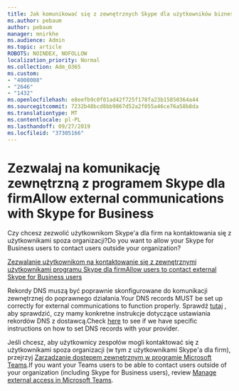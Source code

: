 ```yaml
---
title: Jak komunikować się z zewnętrznych Skype dla użytkowników biznesowych
ms.author: pebaum
author: pebaum
manager: mnirkhe
ms.audience: Admin
ms.topic: article
ROBOTS: NOINDEX, NOFOLLOW
localization_priority: Normal
ms.collection: Adm_O365
ms.custom:
- "4000008"
- "2646"
- "1432"
ms.openlocfilehash: e8eefb9c0f01ad42f725f178fa23b15850364a44
ms.sourcegitcommit: 7232b48bcd8bb9867d52a2f055a46ce76a58b8da
ms.translationtype: MT
ms.contentlocale: pl-PL
ms.lasthandoff: 09/27/2019
ms.locfileid: "37305166"
---
```

# <a name="allow-external-communications-with-skype-for-business"></a><span data-ttu-id="ac86d-102">Zezwalaj na komunikację zewnętrzną z programem Skype dla firm</span><span class="sxs-lookup"><span data-stu-id="ac86d-102">Allow external communications with Skype for Business</span></span> 

<span data-ttu-id="ac86d-103">Czy chcesz zezwolić użytkownikom Skype'a dla firm na kontaktowania się z użytkownikami spoza organizacji?</span><span class="sxs-lookup"><span data-stu-id="ac86d-103">Do you want to allow your Skype for Business users to contact users outside your organization?</span></span> 

[<span data-ttu-id="ac86d-104">Zezwalanie użytkownikom na kontaktowanie się z zewnętrznymi użytkownikami programu Skype dla firm</span><span class="sxs-lookup"><span data-stu-id="ac86d-104">Allow users to contact external Skype for Business users</span></span>](https://docs.microsoft.com/skypeforbusiness/set-up-skype-for-business-online/allow-users-to-contact-external-skype-for-business-users)

<span data-ttu-id="ac86d-105">Rekordy DNS muszą być poprawnie skonfigurowane do komunikacji zewnętrznej do poprawnego działania.</span><span class="sxs-lookup"><span data-stu-id="ac86d-105">Your DNS records MUST be set up correctly for external communications to function properly.</span></span> <span data-ttu-id="ac86d-106">Sprawdź [tutaj](https://docs.microsoft.com/office365/admin/get-help-with-domains/set-up-your-domain-host-specific-instructions?view=o365-worldwide) , aby sprawdzić, czy mamy konkretne instrukcje dotyczące ustawiania rekordów DNS z dostawcą.</span><span class="sxs-lookup"><span data-stu-id="ac86d-106">Check [here](https://docs.microsoft.com/office365/admin/get-help-with-domains/set-up-your-domain-host-specific-instructions?view=o365-worldwide) to see if we have specific instructions on how to set DNS records with your provider.</span></span> 

<span data-ttu-id="ac86d-107">Jeśli chcesz, aby użytkownicy zespołów mogli kontaktować się z użytkownikami spoza organizacji (w tym z użytkownikami Skype'a dla firm), przejrzyj [Zarządzanie dostępem zewnętrznym w programie Microsoft Teams](https://docs.microsoft.com/microsoftteams/let-your-teams-users-communicate-with-other-people).</span><span class="sxs-lookup"><span data-stu-id="ac86d-107">If you want your Teams users to be able to contact users outside of your organization (including Skype for Business users), review [Manage external access in Microsoft Teams](https://docs.microsoft.com/microsoftteams/let-your-teams-users-communicate-with-other-people).</span></span> 